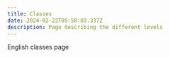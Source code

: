 ```yaml
---
title: Classes
date: 2024-02-22T05:58:03.337Z
description: Page describing the different levels
---
```


English classes page
